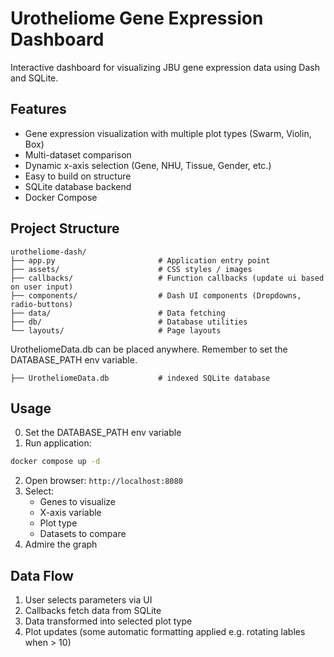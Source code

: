 # Urotheliome Gene Expression Dashboard

Interactive dashboard for visualizing JBU gene expression data using Dash and SQLite.

## Features

- Gene expression visualization with multiple plot types (Swarm, Violin, Box)
- Multi-dataset comparison
- Dynamic x-axis selection (Gene, NHU, Tissue, Gender, etc.)
- Easy to build on structure
- SQLite database backend
- Docker Compose

## Project Structure

```
urotheliome-dash/
├── app.py                       # Application entry point
├── assets/                      # CSS styles / images
├── callbacks/                   # Function callbacks (update ui based on user input)
├── components/                  # Dash UI components (Dropdowns, radio-buttons)
├── data/                        # Data fetching
├── db/                          # Database utilities
└── layouts/                     # Page layouts
```

UrotheliomeData.db can be placed anywhere.
Remember to set the DATABASE_PATH env variable.
```
├── UrotheliomeData.db           # indexed SQLite database
```

## Usage

0. Set the DATABASE_PATH env variable
1. Run application:
```bash
docker compose up -d
```
2. Open browser: `http://localhost:8080`
3. Select:
   - Genes to visualize
   - X-axis variable
   - Plot type
   - Datasets to compare
4. Admire the graph

## Data Flow

1. User selects parameters via UI
2. Callbacks fetch data from SQLite
3. Data transformed into selected plot type
4. Plot updates (some automatic formatting applied e.g. rotating lables when > 10)